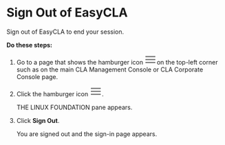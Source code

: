 # Sign Out of EasyCLA

Sign out of EasyCLA to end your session.

**Do these steps:**

1. Go to a page that shows the hamburger icon ![Hamburger](../../.gitbook/assets/hamburger-icon.png)on the top-left corner such as on the main CLA Management Console or CLA Corporate Console page.
2. Click the hamburger icon ![](../../.gitbook/assets/hamburger-icon.png).

   THE LINUX FOUNDATION pane appears.

3. Click **Sign Out**.

   You are signed out and the sign-in page appears.

